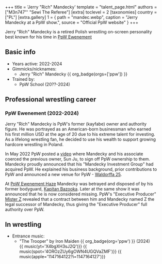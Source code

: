 +++
title = 'Jerry "Rich" Mandecky'
template = "talent_page.html"
authors = ["M3n747"' "Sewi The Referee"]
[extra]
toclevel = 2
[taxonomies]
country = ["PL"]
[extra.gallery]
1 = { path = "mandec.webp", caption = "Jerry Mandecky at a PpW show.", source = "Official PpW website" }
+++

Jerry "Rich" Mandecky is a retired Polish wrestling on-screen personality best known for his time in [PpW Ewenement](@/o/ppw.md)

## Basic info
* Years active: 2022-2024
* Gimmicks/nicknames:
  - Jerry "Rich" Mandecky {{ org_badge(orgs=['ppw']) }}
* Trained by:
  - PpW School (20??-2024)

## Professional wrestling career

### PpW Ewenement (2022-2024)

Jerry "Rich" Mandecky is PpW's former (kayfabe) owner and authority figure. He was portrayed as an American-born businessman who earned his first million USD at the age of 20 due to his extreme talent for investing. As a lifelong wrestling fan, he decided to use his wealth to support growing hardcore wrestling in Poland.

In May 2022 PpW posted a [video][vid-mandec] where Mandecky and his associate coerced the previous owner, Sun Ju, to sign off PpW ownership to them. Mandecky proudly announced that his "Mandecky Investment Group" had acquired PpW. He explained his business background, prior contributions to PpW and announced a new venue for PpW - [Waldorffa 25](@/v/waldorffa25.md).

At [PpW Ewenement Haze](@/e/ppw/2024-04-20-ppw-ewenement-haze.md) Mandecky was betrayed and disposed of by his former bodyguard, [Kapitan Bazooka](@/w/kapitan-bazooka.md). Later at the same show it was announced that he is now considered missing. PpW's "Executive Producer" [Mister Z](@/w/mister-z.md) revealed that a contract between him and Mandecky named Z the legal successor of Mandecky, thus giving the "Executive Producer" full authority over PpW.

## In wrestling

* Entrance music:
  - "The Trooper" by Iron Maiden
 {{ org_badge(org='ppw') }} (2024) <br>
 {{ music(yt='X4bgXH3sJ2Q')}}
 {{ music(spot='4OROzZUy6gOWN4UGQVaZMF')}}
 {{ music(apple='1147164122?i=1147164127')}}

[vid-mandec]: https://www.youtube.com/watch?v=Lyz8750GJ-o
